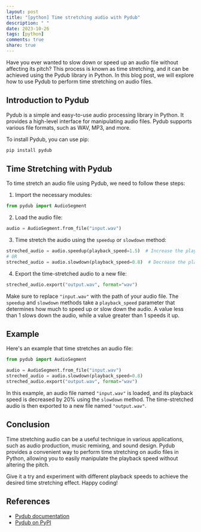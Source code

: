 ```yaml
---
layout: post
title: "[python] Time stretching audio with Pydub"
description: " "
date: 2023-10-26
tags: [python]
comments: true
share: true
---
```


Have you ever wanted to slow down or speed up an audio file without affecting its pitch? This process is known as time stretching, and it can be achieved using the Pydub library in Python. In this blog post, we will explore how to use Pydub to perform time stretching on audio files.

## Introduction to Pydub

Pydub is a simple and easy-to-use audio processing library in Python. It provides a high-level interface for manipulating audio files. Pydub supports various file formats, such as WAV, MP3, and more.

To install Pydub, you can use pip:

```python
pip install pydub
```

## Time Stretching with Pydub

To time stretch an audio file using Pydub, we need to follow these steps:

1. Import the necessary modules:
```python
from pydub import AudioSegment
```
2. Load the audio file:
```python
audio = AudioSegment.from_file("input.wav")
```
3. Time stretch the audio using the `speedup` or `slowdown` method:
```python
streched_audio = audio.speedup(playback_speed=1.5)  # Increase the playback speed
# OR
streched_audio = audio.slowdown(playback_speed=0.8)  # Decrease the playback speed
```
4. Export the time-stretched audio to a new file:
```python
streched_audio.export("output.wav", format="wav")
```

Make sure to replace `"input.wav"` with the path of your audio file. The `speedup` and `slowdown` methods take a `playback_speed` parameter that determines how much to speed up or slow down the audio. A value less than 1 slows down the audio, while a value greater than 1 speeds it up.

## Example

Here's an example that time stretches an audio file:

```python
from pydub import AudioSegment

audio = AudioSegment.from_file("input.wav")
streched_audio = audio.slowdown(playback_speed=0.8)
streched_audio.export("output.wav", format="wav")
```

In this example, an audio file named `"input.wav"` is loaded, and its playback speed is decreased by 20% using the `slowdown` method. The time-stretched audio is then exported to a new file named `"output.wav"`.

## Conclusion

Time stretching audio can be a useful technique in various applications, such as audio production, music remixing, and sound design. Pydub provides a convenient way to perform time stretching on audio files in Python, allowing you to easily manipulate the playback speed without altering the pitch.

Give it a try and experiment with different playback speeds to achieve the desired time stretching effect. Happy coding!

## References

- [Pydub documentation](https://github.com/jiaaro/pydub)
- [Pydub on PyPI](https://pypi.org/project/pydub/)